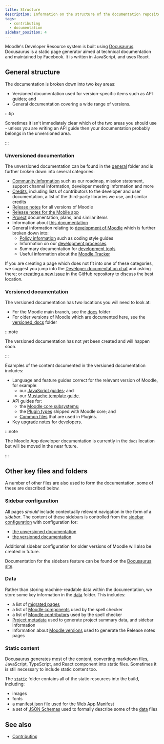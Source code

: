 ```yaml
---
title: Structure
description: Information on the structure of the documentation repository
tags:
  - contributing
  - documentation
sidebar_position: 4
---
```


Moodle's Developer Resource system is built using [Docusaurus](https://docusaurus.io). Docusaurus is a static page generator aimed at technical documentation and maintained by Facebook. It is written in JavaScript, and uses React.

## General structure

The documentation is broken down into two key areas:

- Versioned documentation used for version-specific items such as API guides; and
- General documentation covering a wide range of versions.

:::tip

Sometimes it isn't immediately clear which of the two areas you should use - unless you are writing an API guide then your documentation probably belongs in the unversioned area.

:::

### Unversioned documentation

The unversioned documentation can be found in the [general](https://github.com/moodle/devdocs/tree/main/general) folder and is further broken down into several categories:

- [Community information](https://github.com/moodle/devdocs/tree/main/general/community) such as our roadmap, mission statement, support channel information, developer meeting information and more
- [Credits](https://github.com/moodle/devdocs/tree/main/general/credits), including lists of contributors to the developer and user documentation, a list of the third-party libraries we use, and similar credits
- [Release notes](https://github.com/moodle/devdocs/tree/main/general/releases) for all versions of Moodle
- [Release notes for the Mobile app](https://github.com/moodle/devdocs/tree/main/general/app_releases)
- [Project](https://github.com/moodle/devdocs/tree/main/general/projects) documentation, plans, and similar items
- Information about [this documentation](https://github.com/moodle/devdocs/tree/main/general/documentation)
- General information relating to [development of Moodle](https://github.com/moodle/devdocs/tree/main/general/developmenet) which is further broken down into:
  - [Policy information](https://github.com/moodle/devdocs/tree/main/general/development/policies) such as coding style guides
  - Information on our [development processes](https://github.com/moodle/devdocs/tree/main/general/development/process)
  - Summary documentation for [development tools](https://github.com/moodle/devdocs/tree/main/general/development/tools)
  - Useful information about the [Moodle Tracker](https://github.com/moodle/devdocs/tree/main/general/development/tracker)

If you are creating a page which does not fit into one of these categories, we suggest you jump into the [Developer documentation chat](../community/channels.md#developer-documentation-chat) and asking there; or [creating a new issue](https://github.com/moodle/devdocs/issues/new) in the GitHub repository to discuss the best location.

### Versioned documentation

The versioned documentation has two locations you will need to look at:

- For the Moodle main branch, see the [docs](https://github.com/moodle/devdocs/tree/main/docs) folder
- For older versions of Moodle which are documented here, see the [versioned_docs](https://github.com/moodle/devdocs/tree/main/versioned_docs) folder

:::note

The versioned documentation has not yet been created and will happen soon.

:::

Examples of the content documented in the versioned documentation includes:

- Language and feature guides correct for the relevant version of Moodle, for example:
  - our [JavaScript guides](https://github.com/moodle/devdocs/tree/main/docs/guides/javascript); and
  - our [Mustache template guide](https://github.com/moodle/devdocs/tree/main/docs/guides/templates).
- API guides for:
  - the [Moodle core subsystems](https://github.com/moodle/devdocs/tree/main/docs/apis/subsystems);
  - the [Plugin types](https://github.com/moodle/devdocs/tree/main/docs/apis/plugintypes) shipped with Moodle core; and
  - [Common files](https://github.com/moodle/devdocs/tree/main/docs/apis/subsystems) that are used in Plugins.
- Key [upgrade notes](https://github.com/moodle/devdocs/tree/main/docs/devupdate.md) for developers.

:::note

The Moodle App developer documentation is currently in the `docs` location but will be moved in the near future.

:::

## Other key files and folders

A number of other files are also used to form the documentation, some of these are described below.

### Sidebar configuration

All pages _should_ include contextually relevant navigation in the form of a _sidebar_. The content of these sidebars is controlled from the [sidebar configuration](https://github.com/moodle/devdocs/tree/main/sidebars) with configuration for:

- [the unversioned documentation](https://github.com/moodle/devdocs/tree/main/sidebars/general.js)
- [the versioned documentation](https://github.com/moodle/devdocs/tree/main/sidebars/docs.js)

Additional sidebar configuration for older versions of Moodle will also be created in future.

Documentation for the sidebars feature can be found on the [Docusaurus site](https://docusaurus.io/docs/next/sidebar).

### Data

Rather than storing machine-readable data within the documentation, we store some key information in the [data](https://github.com/moodle/devdocs/tree/main/data) folder. This includes:

- a list of [migrated pages](https://github.com/moodle/devdocs/tree/main/data/migratedPages.yml)
- a list of [Moodle components](https://github.com/moodle/devdocs/tree/main/data/component-spelling.txt) used by the spell checker
- a list of [Moodle contributors](https://github.com/moodle/devdocs/tree/main/data/moodle-contributors.txt) used by the spell checker
- [Project metadata](https://github.com/moodle/devdocs/tree/main/data/projects.json) used to generate project summary data, and sidebar information
- Information about [Moodle versions](https://github.com/moodle/devdocs/tree/main/data/versions.json) used to generate the Release notes pages

### Static content

Docusaurus generates most of the content, converting markdown files, JavaScript, TypeScript, and React component into static files. Sometimes it is still necessary to include static content too.

The [`static`](https://github.com/moodle/devdocs/tree/main/static) folder contains all of the static resources into the build, including:

- images
- fonts
- a [manifest.json](https://github.com/moodle/devdocs/tree/main/static/manifest.json) file used for the [Web App Manifest](https://developer.mozilla.org/en-US/docs/Web/Manifest)
- a set of [JSON Schemas](https://github.com/moodle/devdocs/tree/main/schema) used to formally describe some of the [data](#data) files

## See also

- [Contributing](./contributing.md)
